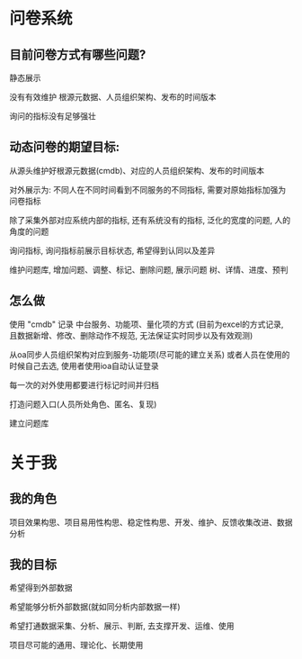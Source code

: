 # 问卷系统

## 目前问卷方式有哪些问题?

静态展示

没有有效维护 根源元数据、人员组织架构、发布的时间版本

询问的指标没有足够强壮

## 动态问卷的期望目标:

从源头维护好根源元数据(cmdb)、对应的人员组织架构、发布的时间版本

对外展示为: 不同人在不同时间看到不同服务的不同指标, 需要对原始指标加强为问卷指标

除了采集外部对应系统内部的指标, 还有系统没有的指标, 泛化的宽度的问题, 人的角度的问题

询问指标, 询问指标前展示目标状态, 希望得到认同以及差异

维护问题库, 增加问题、调整、标记、删除问题, 展示问题 树、详情、进度、预判

## 怎么做

使用 "cmdb" 记录 中台服务、功能项、量化项的方式 (目前为excel的方式记录, 且数据新增、修改、删除动作不规范, 无法保证实时同步以及有效观测)

从oa同步人员组织架构对应到服务-功能项(尽可能的建立关系) 或者人员在使用的时候自己去选, 使用者使用ioa自动认证登录

每一次的对外使用都要进行标记时间并归档

打造问题入口(人员所处角色、匿名、复现)

建立问题库

# 关于我

## 我的角色

项目效果构思、项目易用性构思、稳定性构思、开发、维护、反馈收集改进、数据分析

## 我的目标

希望得到外部数据

希望能够分析外部数据(就如同分析内部数据一样)

希望打通数据采集、分析、展示、判断, 去支撑开发、运维、使用

项目尽可能的通用、理论化、长期使用


























